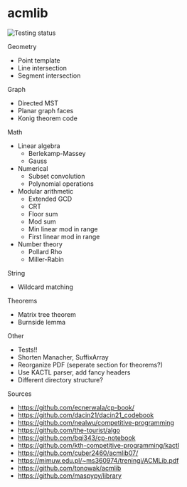 # acmlib
![Testing status](https://github.com/ahsoltan/acmlib/actions/workflows/verify.yml/badge.svg)

Geometry
- Point template
- Line intersection
- Segment intersection

Graph
- Directed MST
- Planar graph faces
- Konig theorem code

Math
- Linear algebra
  - Berlekamp-Massey
  - Gauss
- Numerical
  - Subset convolution
  - Polynomial operations
- Modular arithmetic
  - Extended GCD
  - CRT
  - Floor sum
  - Mod sum
  - Min linear mod in range
  - First linear mod in range
- Number theory
  - Pollard Rho
  - Miller-Rabin

String
- Wildcard matching

Theorems
- Matrix tree theorem
- Burnside lemma

Other
- Tests!!
- Shorten Manacher, SuffixArray
- Reorganize PDF (seperate section for theorems?)
- Use KACTL parser, add fancy headers
- Different directory structure?

Sources
- https://github.com/ecnerwala/cp-book/
- https://github.com/dacin21/dacin21_codebook
- https://github.com/nealwu/competitive-programming
- https://github.com/the-tourist/algo
- https://github.com/bqi343/cp-notebook
- https://github.com/kth-competitive-programming/kactl
- https://github.com/cuber2460/acmlib07/
- https://mimuw.edu.pl/~ms360974/treningi/ACMLib.pdf
- https://github.com/tonowak/acmlib
- https://github.com/maspypy/library
